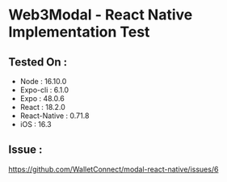 # Web3Modal - React Native Implementation Test

## Tested On :

- Node : 16.10.0
- Expo-cli : 6.1.0
- Expo : 48.0.6
- React : 18.2.0
- React-Native : 0.71.8
- iOS : 16.3

## Issue :

https://github.com/WalletConnect/modal-react-native/issues/6
